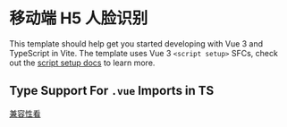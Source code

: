# 移动端 H5 人脸识别

This template should help get you started developing with Vue 3 and TypeScript in Vite. The template uses Vue 3 `<script setup>` SFCs, check out the [script setup docs](https://v3.vuejs.org/api/sfc-script-setup.html#sfc-script-setup) to learn more.

## Type Support For `.vue` Imports in TS

[兼容性看](https://developer.mozilla.org/zh-CN/docs/Web/API/MediaRecorder/MediaRecorder)
